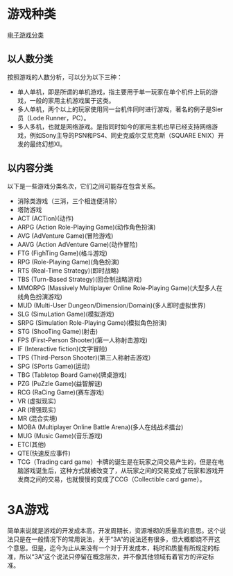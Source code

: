 
# 游戏种类
[电子游戏分类](https://zh.wikipedia.org/wiki/%E7%94%B5%E5%AD%90%E6%B8%B8%E6%88%8F%E7%B1%BB%E5%9E%8B)

## 以人数分类
按照游戏的人数分析，可以分为以下三种：

* 单人单机，即是所谓的单机游戏，指主要用于单一玩家在单个机件上玩的游戏，一般的家用主机游戏属于这类。
* 多人单机，两个以上的玩家使用同一台机件同时进行游戏，著名的例子是Sier员（Lode Runner，PC）。
* 多人多机，也就是网络游戏。是指同时如今的家用主机也早已经支持网络游戏，例如Sony主导的PSN和PS4、同史克威尔艾尼克斯（SQUARE ENIX）开发的最终幻想XI。

## 以内容分类
以下是一些游戏分类名次，它们之间可能存在包含关系。  
* 消除类游戏（三消，三个相连便消除）
* 塔防游戏
* ACT (ACTion)(动作)
* ARPG (Action Role-Playing Game)(动作角色扮演)
* AVG (AdVenture Game)(冒险游戏)
* AAVG (Action AdVenture Game)(动作冒险)
* FTG (FighTing Game)(格斗游戏)
* RPG (Role-Playing Game)(角色扮演)
* RTS (Real-Time Strategy)(即时战略)
* TBS (Turn-Based Strategy)(回合制战略游戏)
* MMORPG (Massively Multiplayer Online Role-Playing Game)(大型多人在线角色扮演游戏)
* MUD (Multi-User Dungeon/Dimension/Domain)(多人即时虚拟世界)
* SLG (SimuLation Game)(模拟游戏)
* SRPG (Simulation Role-Playing Game)(模拟角色扮演)
* STG (ShooTing Game)(射击)
* FPS (First-Person Shooter)(第一人称射击游戏)
* IF (Interactive fiction)(文字冒险)
* TPS (Third-Person Shooter)(第三人称射击游戏）
* SPG (SPorts Game)(运动)
* TBG (Tabletop Board Game)(牌桌游戏)
* PZG (PuZzle Game)(益智解谜)
* RCG (RaCing Game)(赛车游戏)
* VR (虚拟现实)
* AR (增强现实)
* MR (混合实境)
* MOBA (Multiplayer Online Battle Arena)(多人在线战术擂台)
* MUG (Music Game)(音乐游戏)
* ETC(其他)
* QTE(快速反应事件)
* TCG（Trading card game）卡牌的诞生是在玩家之间交易产生的，但是在电脑游戏诞生后，这种方式就被改变了，从玩家之间的交易变成了玩家和游戏开发商之间的交易，也就慢慢的变成了CCG（Collectible card game）。

# 3A游戏
简单来说就是游戏的开发成本高，开发周期长，资源堆砌的质量高的意思。这个说法只是在一般情况下的常用说法，关于“3A”的说法还有很多，但大概都绕不开这个意思。但是，迄今为止从来没有一个对于开发成本，耗时和质量有所规定的标准，所以“3A”这个说法只停留在概念层次，并不像其他领域有着官方的评定标准。